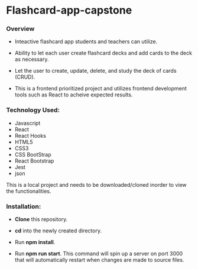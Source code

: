 # Flashcard-app-capstone

### Overview

- Inteactive flashcard app students and teachers can utilize. 

- Ability to let each user create flashcard decks and add cards to the deck as necessary.

- Let the user to create, update, delete, and study the deck of cards (CRUD).

- This is a frontend prioritized project and utilizes frontend development tools such as React to acheive expected results.

### Technology Used:  

- Javascript
- React 
- React Hooks
- HTML5 
- CSS3
- CSS BootStrap
- React Bootstrap
- Jest
- json

<p> This is a local project and needs to be downloaded/cloned inorder to view the functionalities. </p>

### Installation:

- <p> <strong>Clone</strong> this repository.</p>
- <p> <strong>cd</strong> into the newly created directory.</p>
- <p>Run <strong>npm install</strong>.</p>
- <p>Run <strong>npm run start</strong>. This command will spin up a server on port 3000 that will automatically restart when changes are made to source files.<p>
